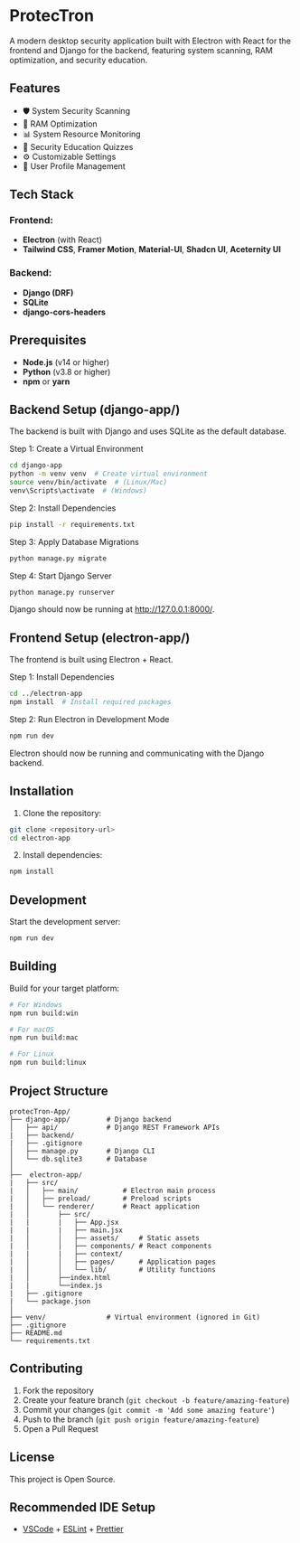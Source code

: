 # ProtecTron

A modern desktop security application built with Electron with React for the frontend and Django for the backend, featuring system scanning, RAM optimization, and security education.

## Features

- 🛡️ System Security Scanning
- 🚀 RAM Optimization
- 📊 System Resource Monitoring
- 📝 Security Education Quizzes
- ⚙️ Customizable Settings
- 👤 User Profile Management

## Tech Stack

### Frontend:

- **Electron** (with React)
- **Tailwind CSS**, **Framer Motion**, **Material-UI**, **Shadcn UI**, **Aceternity UI**

### Backend:

- **Django (DRF)**
- **SQLite**
- **django-cors-headers**

## Prerequisites

- **Node.js** (v14 or higher)
- **Python** (v3.8 or higher)
- **npm** or **yarn**

## Backend Setup (django-app/)

The backend is built with Django and uses SQLite as the default database.

Step 1: Create a Virtual Environment
```bash
cd django-app
python -m venv venv  # Create virtual environment
source venv/bin/activate  # (Linux/Mac)
venv\Scripts\activate  # (Windows)
```
Step 2: Install Dependencies
```bash
pip install -r requirements.txt
```
Step 3: Apply Database Migrations
```bash
python manage.py migrate
```
Step 4: Start Django Server
```bash
python manage.py runserver
```
Django should now be running at http://127.0.0.1:8000/.

## Frontend Setup (electron-app/)

The frontend is built using Electron + React.

Step 1: Install Dependencies
```bash
cd ../electron-app
npm install  # Install required packages
```
Step 2: Run Electron in Development Mode
```bash
npm run dev
```
Electron should now be running and communicating with the Django backend.

## Installation

1. Clone the repository:

```bash
git clone <repository-url>
cd electron-app
```

2. Install dependencies:

```bash
npm install
```

## Development

Start the development server:

```bash
npm run dev
```

## Building

Build for your target platform:

```bash
# For Windows
npm run build:win

# For macOS
npm run build:mac

# For Linux
npm run build:linux
```

## Project Structure

```
protecTron-App/
├── django-app/         # Django backend
│   ├── api/            # Django REST Framework APIs
|   ├── backend/
|   ├── .gitignore
│   ├── manage.py       # Django CLI
│   └── db.sqlite3      # Database
│
├──  electron-app/
|   ├── src/
|   │   ├── main/           # Electron main process
|   │   ├── preload/        # Preload scripts
|   │   └── renderer/       # React application
|   │       ├── src/
|   |       |   ├── App.jsx
|   |       |   ├── main.jsx
|   │       │   ├── assets/     # Static assets
|   │       │   ├── components/ # React components
|   |       |   ├── context/
|   │       │   ├── pages/      # Application pages
|   │       │   └── lib/        # Utility functions
|   │       ├──index.html
|   |       └──index.js
|   ├── .gitignore
|   └── package.json
│
├── venv/               # Virtual environment (ignored in Git)
├── .gitignore
├── README.md
└── requirements.txt
```

## Contributing

1. Fork the repository
2. Create your feature branch (`git checkout -b feature/amazing-feature`)
3. Commit your changes (`git commit -m 'Add some amazing feature'`)
4. Push to the branch (`git push origin feature/amazing-feature`)
5. Open a Pull Request

## License

This project is Open Source.

## Recommended IDE Setup

- [VSCode](https://code.visualstudio.com/) + [ESLint](https://marketplace.visualstudio.com/items?itemName=dbaeumer.vscode-eslint) + [Prettier](https://marketplace.visualstudio.com/items?itemName=esbenp.prettier-vscode)

